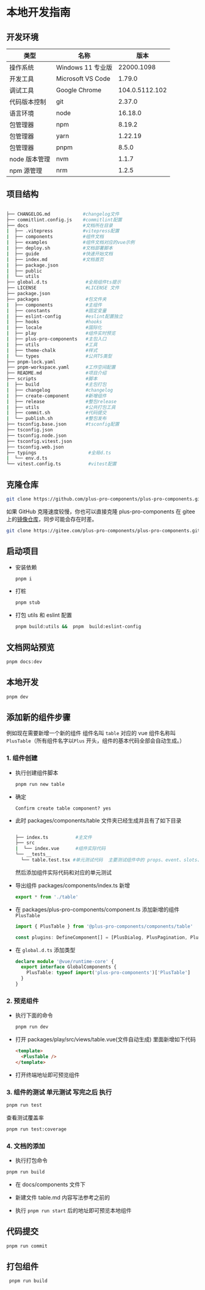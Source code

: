 # 本地开发指南

## 开发环境

| 类型          | 名称              | 版本           |
| ------------- | ----------------- | -------------- |
| 操作系统      | Windows 11 专业版 | 22000.1098     |
| 开发工具      | Microsoft VS Code | 1.79.0         |
| 调试工具      | Google Chrome     | 104.0.5112.102 |
| 代码版本控制  | git               | 2.37.0         |
| 语言环境      | node              | 16.18.0        |
| 包管理器      | npm               | 8.19.2         |
| 包管理器      | yarn              | 1.22.19        |
| 包管理器      | pnpm              | 8.5.0          |
| node 版本管理 | nvm               | 1.1.7          |
| npm 源管理    | nrm               | 1.2.5          |

## 项目结构

```sh

├── CHANGELOG.md            #changelog文件
├── commitlint.config.js    #commitlint配置
├── docs                    #文档所在目录
|  ├── .vitepress           #vitepress配置
|  ├── components           #组件文档
|  ├── examples             #组件文档对应的vue示例
|  ├── deploy.sh            #文档部署脚本
|  ├── guide                #快速开始文档
|  ├── index.md             #文档首页
|  ├── package.json
|  ├── public
|  └── utils
├── global.d.ts              #全局组件ts提示
├── LICENSE                  #LICENSE 文件
├── package.json
├── packages                 #包文件夹
|  ├── components            #主组件
|  ├── constants             #固定变量
|  ├── eslint-config         #eslint配置独立
|  ├── hooks                 #hooks
|  ├── locale                #国际化
|  ├── play                  #组件实时预览
|  ├── plus-pro-components   #主包入口
|  ├── utils                 #工具
|  ├── theme-chalk           #样式
|  └── types                 #公共TS类型
├── pnpm-lock.yaml
├── pnpm-workspace.yaml      #工作空间配置
├── README.md                #项目介绍
├── scripts                  #脚本
|  ├── build                 #主包打包
|  ├── changelog             #changelog
|  ├── create-component      #新增组件
|  ├── release               #整包release
|  ├── utils                 #公共打包工具
|  ├── commit.sh             #代码提交
|  └── publish.sh            #整包发布
├── tsconfig.base.json       #tsconfig配置
├── tsconfig.json
├── tsconfig.node.json
├── tsconfig.vitest.json
├── tsconfig.web.json
├── typings                   #全局d.ts
|  └── env.d.ts
└── vitest.config.ts          #vitest配置

```

## 克隆仓库

```sh
git clone https://github.com/plus-pro-components/plus-pro-components.git
```

如果 GitHub 克隆速度较慢，你也可以直接克隆 plus-pro-components 在 gitee 上的[镜像仓库](https://gitee.com/plus-pro-components/plus-pro-components.git)，同步可能会存在时差。

```bash
git clone https://gitee.com/plus-pro-components/plus-pro-components.git
```

## 启动项目

- 安装依赖

  ```sh
  pnpm i
  ```

- 打桩

  ```sh
  pnpm stub
  ```

- 打包 utils 和 eslint 配置

  ```sh
  pnpm build:utils &&  pnpm  build:eslint-config
  ```

## 文档网站预览

```sh
pnpm docs:dev
```

## 本地开发

```sh
pnpm dev
```

## 添加新的组件步骤

例如现在需要新增一个新的组件 组件名叫 `table` 对应的 vue 组件名称叫 `PlusTable`（所有组件名字以`Plus` 开头，组件的基本代码全部会自动生成。）

### 1. 组件创建

- 执行创建组件脚本

  ```sh
  pnpm run new table
  ```

- 确定

  ```
  Confirm create table component? yes
  ```

- 此时 packages/components/table 文件夹已经生成并且有了如下目录

  ```sh

  ├── index.ts          #主文件
  ├── src
  |  └── index.vue      #组件实际代码
  └── __tests__
    └── table.test.tsx #单元测试代码  主要测试组件中的 props、event、slots、样式、CSS class 名、生命周期钩子，和其他相关的问题。
  ```

  然后添加组件实际代码和对应的单元测试

- 导出组件
  packages/components/index.ts 新增

  ```ts
  export * from './table'
  ```

- 在 packages/plus-pro-components/component.ts 添加新增的组件 `PlusTable`

  ```js
  import { PlusTable } from '@plus-pro-components/components/table'

  const plugins: DefineComponent[] = [PlusDialog, PlusPagination, PlusTable]
  ```

- 在 `global.d.ts` 添加类型

  ```ts
  declare module '@vue/runtime-core' {
    export interface GlobalComponents {
      PlusTable: typeof import('plus-pro-components')['PlusTable']
    }
  }
  ```

### 2. 预览组件

- 执行下面的命令

  ```sh
  pnpm run dev
  ```

- 打开 packages/play/src/views/table.vue(文件自动生成) 里面新增如下代码

  ```html
  <template>
    <PlusTable />
  </template>
  ```

- 打开终端地址即可预览组件

### 3. 组件的测试 单元测试 写完之后 执行

```sh
pnpm run test
```

查看测试覆盖率

```sh
pnpm run test:coverage
```

### 4. 文档的添加

- 执行打包命令

```sh
pnpm run build
```

- 在 docs/components 文件下

- 新建文件 table.md 内容写法参考之前的

- 执行 `pnpm run start` 后的地址即可预览本地组件

## 代码提交

```sh
pnpm run commit
```

## 打包组件

```sh
 pnpm run build
```
